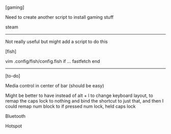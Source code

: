 [gaming]

Need to create another script to install gaming stuff

steam

---

Not really useful but might add a script to do this

[fish]

vim .config/fish/config.fish
if ...
	fastfetch
end

---

[to-do]

Media control in center of bar (should be easy)

Might be better to have instead of alt + l to change keyboard layout, to remap the caps lock to nothing and bind the shortcut to just that,
and then I could remap num block to if pressed num lock, held caps lock

Bluetooth

Hotspot

